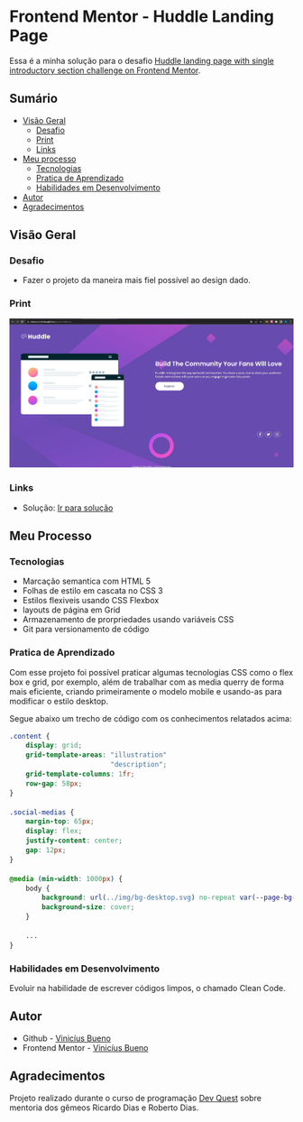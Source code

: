 # Frontend Mentor - Huddle Landing Page 

Essa é a minha solução para o desafio [Huddle landing page with single introductory section challenge on Frontend Mentor](https://www.frontendmentor.io/challenges/huddle-landing-page-with-a-single-introductory-section-B_2Wvxgi0).

## Sumário

- [Visão Geral](#visão-geral)
  - [Desafio](#desafio)
  - [Print](#print)
  - [Links](#links)
- [Meu processo](#meu-processo)
  - [Tecnologias](#tecnologias)
  - [Pratica de Aprendizado](#pratica-de-aprendizado)
  - [Habilidades em Desenvolvimento](#habilidades-em-desenvolvimento)
- [Autor](#autor)
- [Agradecimentos](#agradecimentos)

## Visão Geral

### Desafio

- Fazer o projeto da maneira mais fiel possível ao design dado.

### Print

![](./solucao.jpg)

### Links

- Solução: [Ir para solução](https://vinicius-b-oliveira.github.io/quest-huddle-lp/)

## Meu Processo

### Tecnologias

- Marcação semantica com HTML 5
- Folhas de estilo em cascata no CSS 3
- Estilos flexiveis usando CSS Flexbox
- layouts de página em Grid
- Armazenamento de prorpriedades usando variáveis CSS
- Git para versionamento de código

### Pratica de Aprendizado

Com esse projeto foi possível praticar algumas tecnologias CSS como o flex box e grid, por exemplo, além de trabalhar com as media querry de forma mais eficiente, criando primeiramente o modelo mobile e usando-as para modificar o estilo desktop.  

Segue abaixo um trecho de código com os conhecimentos relatados acima: 
```css
.content {
    display: grid;
    grid-template-areas: "illustration"
                         "description";
    grid-template-columns: 1fr;
    row-gap: 58px;
}

.social-medias {
    margin-top: 65px;
    display: flex;
    justify-content: center;
    gap: 12px;
}

@media (min-width: 1000px) {
    body {
        background: url(../img/bg-desktop.svg) no-repeat var(--page-bg-color);
        background-size: cover;
    }

    ...
}
```

### Habilidades em Desenvolvimento

Evoluir na habilidade de escrever códigos limpos, o chamado Clean Code. 

## Autor

- Github - [Vinicíus Bueno](https://github.com/Vinicius-b-oliveira)
- Frontend Mentor - [Vinicíus Bueno](https://www.frontendmentor.io/profile/Vinicius-b-oliveira)

## Agradecimentos

Projeto realizado durante o curso de programação [Dev Quest](https://devemdobro.com/matriculas-abertas/) sobre mentoria dos gêmeos Ricardo Dias e Roberto Dias. 
